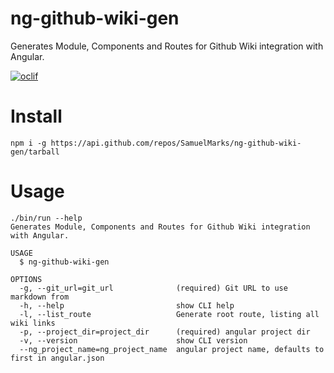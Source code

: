 ng-github-wiki-gen
==================

Generates Module, Components and Routes for Github Wiki integration with Angular.

[![oclif](https://img.shields.io/badge/cli-oclif-brightgreen.svg)](https://oclif.io)

# Install

    npm i -g https://api.github.com/repos/SamuelMarks/ng-github-wiki-gen/tarball

# Usage

    ./bin/run --help
    Generates Module, Components and Routes for Github Wiki integration with Angular.
    
    USAGE
      $ ng-github-wiki-gen
    
    OPTIONS
      -g, --git_url=git_url              (required) Git URL to use markdown from
      -h, --help                         show CLI help
      -l, --list_route                   Generate root route, listing all wiki links
      -p, --project_dir=project_dir      (required) angular project dir
      -v, --version                      show CLI version
      --ng_project_name=ng_project_name  angular project name, defaults to first in angular.json
